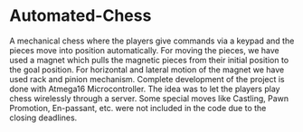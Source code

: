 # Automated-Chess
A mechanical chess where the players give commands via a keypad and the pieces move 
into position automatically. For moving the pieces, we have used a magnet which pulls 
the magnetic pieces from their initial position to the goal position. For horizontal 
and lateral motion of the magnet we have used rack and pinion mechanism. Complete 
development of the project is done with Atmega16 Microcontroller.
The idea was to let the players play chess wirelessly through a server.
Some special moves like Castling, Pawn Promotion, En-passant, etc. were not
included in the code due to the closing deadlines.
